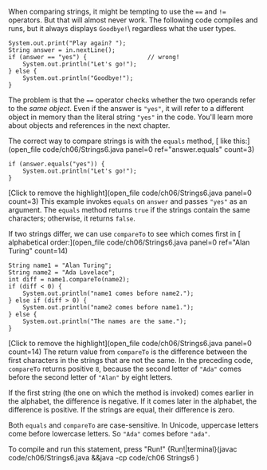 When comparing strings, it might be tempting to use the `==` and `!=` operators. But that will almost never work. The following code compiles and runs, but it always displays `Goodbye!`\ regardless what the user types.

```code
System.out.print("Play again? ");
String answer = in.nextLine();
if (answer == "yes") {                 // wrong!
    System.out.println("Let's go!");
} else {
    System.out.println("Goodbye!");
}
```

The problem is that the `==` operator checks whether the two operands refer to the *same object*. Even if the answer is `"yes"`, it will refer to a different object in memory than the literal string `"yes"` in the code. You'll learn more about objects and references in the next chapter.

The correct way to compare strings is with the ```equals``` method, [ like this:](open_file code/ch06/Strings6.java panel=0 ref="answer.equals" count=3)


```code
if (answer.equals("yes")) {
    System.out.println("Let's go!");
}
```

[Click to remove the highlight](open_file code/ch06/Strings6.java panel=0 count=3)
 This example invokes `equals` on `answer` and passes `"yes"` as an argument. The `equals` method returns `true` if the strings contain the same characters; otherwise, it returns `false`.


If two strings differ, we can use ```compareTo``` to see which comes first in [ alphabetical order:](open_file code/ch06/Strings6.java panel=0 ref="Alan Turing" count=14)


```code
String name1 = "Alan Turing";
String name2 = "Ada Lovelace";
int diff = name1.compareTo(name2);
if (diff < 0) {
    System.out.println("name1 comes before name2.");
} else if (diff > 0) {
    System.out.println("name2 comes before name1.");
} else {
    System.out.println("The names are the same.");
}
```

[Click to remove the highlight](open_file code/ch06/Strings6.java panel=0 count=14)
 The return value from `compareTo` is the difference between the first characters in the strings that are not the same. In the preceding code, `compareTo` returns positive `8`, because the second letter of `"Ada"` comes before the second letter of `"Alan"` by eight letters.

If the first string (the one on which the method is invoked) comes earlier in the alphabet, the difference is negative. If it comes later in the alphabet, the difference is positive. If the strings are equal, their difference is zero.


Both `equals` and `compareTo` are case-sensitive. In Unicode, uppercase letters come before lowercase letters. So `"Ada"` comes before `"ada"`.

To compile and run this statement, press "Run!"
{Run!|terminal}(javac code/ch06/Strings6.java &&java -cp code/ch06 Strings6 ) 

